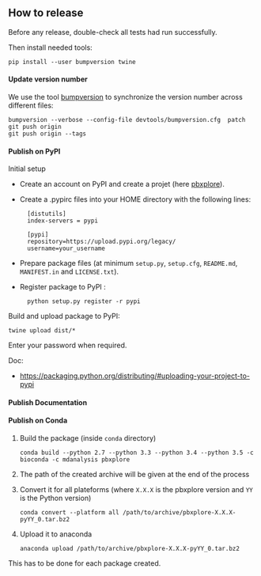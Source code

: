 ## How to release

Before any release, double-check all tests had run successfully.

Then install needed tools:

    pip install --user bumpversion twine


#### Update version number

We use the tool [bumpversion](https://github.com/peritus/bumpversion) to synchronize the version number
across different files:

    bumpversion --verbose --config-file devtools/bumpversion.cfg  patch
    git push origin
    git push origin --tags

#### Publish on PyPI

Initial setup

- Create an account on PyPI and create a projet (here [pbxplore](https://pypi.python.org/pypi/pbxplore)).

- Create a .pypirc files into your HOME directory with the following lines:

        [distutils]
        index-servers = pypi

        [pypi]
        repository=https://upload.pypi.org/legacy/
        username=your_username

- Prepare package files (at minimum `setup.py`, `setup.cfg`, `README.md`, `MANIFEST.in` and `LICENSE.txt`).

- Register package to PyPI :

        python setup.py register -r pypi



Build and upload package to PyPI:

    twine upload dist/*

Enter your password when required.


Doc:

- https://packaging.python.org/distributing/#uploading-your-project-to-pypi


#### Publish Documentation


#### Publish on Conda


1. Build the package (inside `conda` directory)

    `conda build --python 2.7 --python 3.3 --python 3.4 --python 3.5 -c bioconda -c mdanalysis pbxplore`


2. The path of the created archive will be given at the end of the process


3. Convert it for all plateforms (where `X.X.X` is the pbxplore version and `YY` is the Python version)

    `conda convert --platform all /path/to/archive/pbxplore-X.X.X-pyYY_0.tar.bz2`


4. Upload it to anaconda

    `anaconda upload /path/to/archive/pbxplore-X.X.X-pyYY_0.tar.bz2`


This has to be done for each package created.
